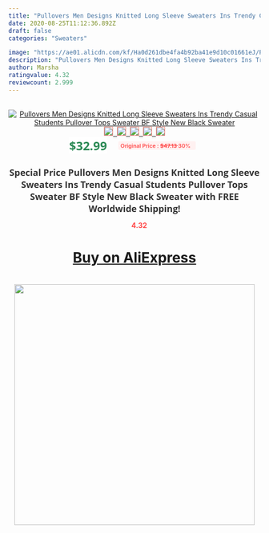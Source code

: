 ```yaml
---
title: "Pullovers Men Designs Knitted Long Sleeve Sweaters Ins Trendy Casual Students Pullover Tops Sweater BF Style New Black Sweater"
date: 2020-08-25T11:12:36.892Z
draft: false
categories: "Sweaters"

image: "https://ae01.alicdn.com/kf/Ha0d261dbe4fa4b92ba41e9d10c01661eJ/Pullovers-Men-Designs-Knitted-Long-Sleeve-Sweaters-Ins-Trendy-Casual-Students-Pullover-Tops-Sweater-BF-Style.jpg"
description: "Pullovers Men Designs Knitted Long Sleeve Sweaters Ins Trendy Casual Students Pullover Tops Sweater BF Style New Black Sweater"
author: Marsha
ratingvalue: 4.32
reviewcount: 2.999
---
```

<br>
<div style="text-align: center;">
<a href="https://s.click.aliexpress.com/e/_AeLhm5" target="_blank" rel="nofollow noopener noreferrer"><img alt="Pullovers Men Designs Knitted Long Sleeve Sweaters Ins Trendy Casual Students Pullover Tops Sweater BF Style New Black Sweater" class="magnifier-image" src="https://ae01.alicdn.com/kf/Ha0d261dbe4fa4b92ba41e9d10c01661eJ/Pullovers-Men-Designs-Knitted-Long-Sleeve-Sweaters-Ins-Trendy-Casual-Students-Pullover-Tops-Sweater-BF-Style.jpg_640x640.jpg">
<br>
<img style="border:1px solid salmon" src="https://ae01.alicdn.com/kf/Ha0d261dbe4fa4b92ba41e9d10c01661eJ/Pullovers-Men-Designs-Knitted-Long-Sleeve-Sweaters-Ins-Trendy-Casual-Students-Pullover-Tops-Sweater-BF-Style.jpg_120x120.jpg">&nbsp;&nbsp;<img style="border:1px solid salmon" src="https://ae01.alicdn.com/kf/H939a8c6cf69f41ecb1fe66ffe74222588/Pullovers-Men-Designs-Knitted-Long-Sleeve-Sweaters-Ins-Trendy-Casual-Students-Pullover-Tops-Sweater-BF-Style.jpg_120x120.jpg">&nbsp;&nbsp;<img style="border:1px solid salmon" src="https://ae01.alicdn.com/kf/Haf157c659f6b4a398c0840582c11dcf6A/Pullovers-Men-Designs-Knitted-Long-Sleeve-Sweaters-Ins-Trendy-Casual-Students-Pullover-Tops-Sweater-BF-Style.jpg_120x120.jpg">&nbsp;&nbsp;<img style="border:1px solid salmon" src="https://ae01.alicdn.com/kf/H16de614bf17140f4bd37381b175dc7f4d/Pullovers-Men-Designs-Knitted-Long-Sleeve-Sweaters-Ins-Trendy-Casual-Students-Pullover-Tops-Sweater-BF-Style.jpg_120x120.jpg">&nbsp;&nbsp;<img style="border:1px solid salmon" src="https://ae01.alicdn.com/kf/Hede1879cba684a9a8916b55e2138939bM/Pullovers-Men-Designs-Knitted-Long-Sleeve-Sweaters-Ins-Trendy-Casual-Students-Pullover-Tops-Sweater-BF-Style.jpg_120x120.jpg"></a></div><br0>
<div style="text-align: center;"><span style="background-color: white; border: 0px; box-sizing: border-box; color: seagreen; display: inline-block; font-family: &quot;open sans&quot; , &quot;arial&quot; , &quot;helvetica&quot; , sans-serif , &quot;heiti&quot;; font-size: 24px; font-stretch: inherit; font-weight: 700; line-height: inherit; margin: 0px 10px 0px 0px; padding: 0px; vertical-align: middle;">$32.99 </span>
<span style="background: rgb(255 , 241 , 241); border-radius: 3px; border: 0px; box-sizing: border-box; color: #ff4747; display: inline-block; font-family: inherit; font-size: 12px; font-stretch: inherit; font-style: inherit; font-variant: inherit; font-weight: 600; line-height: inherit; margin: 0px; padding: 2px 5px; transform: scale(0.9); vertical-align: middle;">Original Price : <b style="text-decoration: line-through;">$47.13 </b> 30%&nbsp;&nbsp;</span></div>
<h1 style="color: #333333; display: inline-block; font-family: &quot;open sans&quot; , &quot;arial&quot; , &quot;helvetica&quot; , sans-serif , &quot;heiti&quot;; font-size: 18px; font-stretch: inherit; font-weight: 700; text-align: center;">Special Price Pullovers Men Designs Knitted Long Sleeve Sweaters Ins Trendy Casual Students Pullover Tops Sweater BF Style New Black Sweater with FREE Worldwide Shipping!</h1>
<div style="color: #ff4747; text-align: center;">
<img src="https://4.bp.blogspot.com/-M0ZcTcb-5uY/XleCXlxnR4I/AAAAAAAAAEc/OrjgMkXV1oMQFaCRZj5HQwOCBcu3w1FegCPcBGAYYCw/s1600/star.png" style="height: 15px;">&nbsp;<b>4.32</b></div>
<div class="button_cont" align="center"><a class="buynow_a" href="https://s.click.aliexpress.com/e/_AeLhm5" target="_blank" rel="nofollow noopener noreferrer"><H1>Buy on AliExpress</H1></a></div><br>
<div class="separator" style="clear: both; text-align: center;">
<img src="https://lh3.googleusercontent.com/-pTy5HemUv9M/XlePHvY0dAI/AAAAAAAAAE4/0nX5iRUoIWY8eMW9Dpxeirr157OZliDIgCLcBGAsYHQ/s1600/badge.gif" width="480">
</div>
